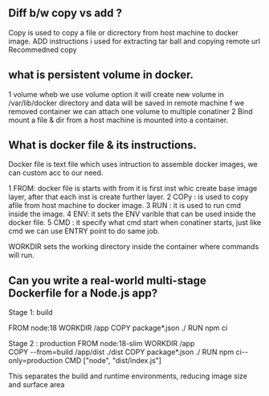 ## Diff b/w copy vs add ?

Copy is used to copy a file or dicrectory from host machine to docker image.
ADD instructions i used for extracting tar ball and copying remote url
Recommedned copy

## what is persistent volume in docker.

1 volume wheb we use volume option it will create new volume in /var/lib/docker directory and data will be saved in remote machine f we removed container we can attach one volume to multiple conatiner
2 Bind mount a file & dir from a host machine is mounted into a container.

## What is docker file & its instructions.
Docker file is text file which uses intruction to assemble docker images, we can custom acc to our need.

1 FROM: docker file is starts with from it is first inst whic create base image layer, after that each inst is create further layer.
2 COPy : is used to copy afile from host machine to docker image.
3 RUN : it is used to run cmd inside the image.
4 ENV: it sets the ENV varible that can be used inside the docker file.
5 CMD : it specify what cmd start when conatiner starts, just like cmd we can use ENTRY point to do same job.
 
WORKDIR  sets the working directory inside the container where commands will run.

## Can you write a real-world multi-stage Dockerfile for a Node.js app?

 Stage 1: build

FROM node:18 
WORKDIR /app
COPY package*.json ./
RUN npm ci

Stage 2 : production
FROM node:18-slim
WORKDIR /app  
COPY --from=build /app/dist ./dist
COPY package*.json ./
RUN npm ci--only=production
CMD ["node", "dist/index.js"]  

This separates the build and runtime environments, reducing image size and surface area



